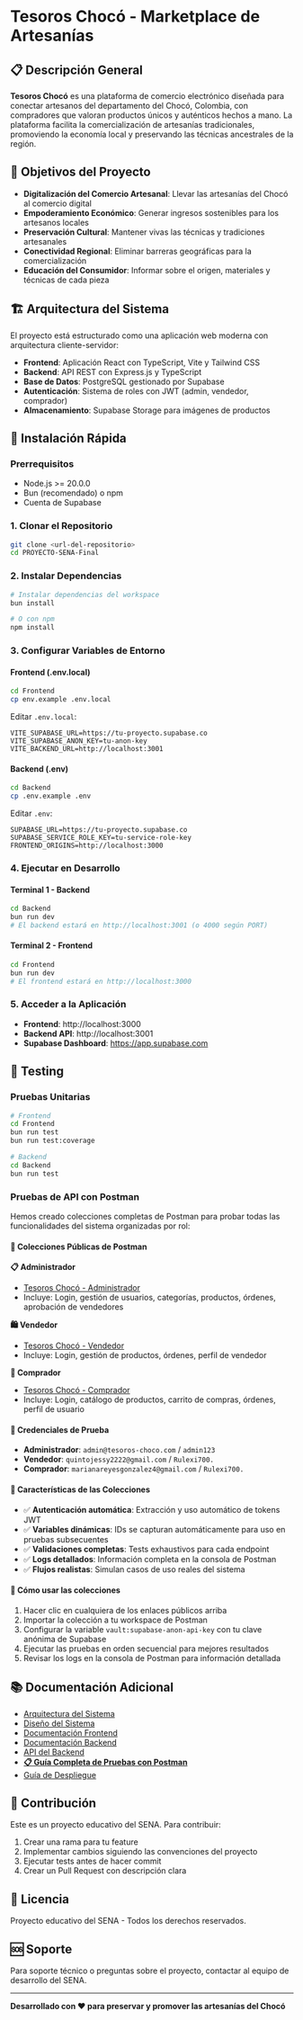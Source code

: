 # Tesoros Chocó - Marketplace de Artesanías

## 📋 Descripción General

**Tesoros Chocó** es una plataforma de comercio electrónico diseñada para conectar artesanos del departamento del Chocó, Colombia, con compradores que valoran productos únicos y auténticos hechos a mano. La plataforma facilita la comercialización de artesanías tradicionales, promoviendo la economía local y preservando las técnicas ancestrales de la región.

## 🎯 Objetivos del Proyecto

- **Digitalización del Comercio Artesanal**: Llevar las artesanías del Chocó al comercio digital
- **Empoderamiento Económico**: Generar ingresos sostenibles para los artesanos locales
- **Preservación Cultural**: Mantener vivas las técnicas y tradiciones artesanales
- **Conectividad Regional**: Eliminar barreras geográficas para la comercialización
- **Educación del Consumidor**: Informar sobre el origen, materiales y técnicas de cada pieza

## 🏗️ Arquitectura del Sistema

El proyecto está estructurado como una aplicación web moderna con arquitectura cliente-servidor:

- **Frontend**: Aplicación React con TypeScript, Vite y Tailwind CSS
- **Backend**: API REST con Express.js y TypeScript
- **Base de Datos**: PostgreSQL gestionado por Supabase
- **Autenticación**: Sistema de roles con JWT (admin, vendedor, comprador)
- **Almacenamiento**: Supabase Storage para imágenes de productos

## 🚀 Instalación Rápida

### Prerrequisitos

- Node.js >= 20.0.0
- Bun (recomendado) o npm
- Cuenta de Supabase

### 1. Clonar el Repositorio

```bash
git clone <url-del-repositorio>
cd PROYECTO-SENA-Final
```

### 2. Instalar Dependencias

```bash
# Instalar dependencias del workspace
bun install

# O con npm
npm install
```

### 3. Configurar Variables de Entorno

#### Frontend (.env.local)
```bash
cd Frontend
cp env.example .env.local
```

Editar `.env.local`:
```env
VITE_SUPABASE_URL=https://tu-proyecto.supabase.co
VITE_SUPABASE_ANON_KEY=tu-anon-key
VITE_BACKEND_URL=http://localhost:3001
```

#### Backend (.env)
```bash
cd Backend
cp .env.example .env
```

Editar `.env`:
```env
SUPABASE_URL=https://tu-proyecto.supabase.co
SUPABASE_SERVICE_ROLE_KEY=tu-service-role-key
FRONTEND_ORIGINS=http://localhost:3000
```

### 4. Ejecutar en Desarrollo

#### Terminal 1 - Backend
```bash
cd Backend
bun run dev
# El backend estará en http://localhost:3001 (o 4000 según PORT)
```

#### Terminal 2 - Frontend
```bash
cd Frontend
bun run dev
# El frontend estará en http://localhost:3000
```

### 5. Acceder a la Aplicación

- **Frontend**: http://localhost:3000
- **Backend API**: http://localhost:3001
- **Supabase Dashboard**: https://app.supabase.com

## 🧪 Testing

### Pruebas Unitarias

```bash
# Frontend
cd Frontend
bun run test
bun run test:coverage

# Backend
cd Backend
bun run test
```

### Pruebas de API con Postman

Hemos creado colecciones completas de Postman para probar todas las funcionalidades del sistema organizadas por rol:

#### 🔗 Colecciones Públicas de Postman

**📋 Administrador**
- [Tesoros Chocó - Administrador](https://www.postman.com/bold-zodiac-382577/workspace/tesoros-choco/collection/13226867-e1af0bd7-a37c-4674-9089-be540313cdf1?action=share&source=copy-link&creator=13226867)
- Incluye: Login, gestión de usuarios, categorías, productos, órdenes, aprobación de vendedores

**🛍️ Vendedor**
- [Tesoros Chocó - Vendedor](https://www.postman.com/bold-zodiac-382577/workspace/tesoros-choco/collection/13226867-b84cdda9-e50f-4590-89ee-4e8febd921a8?action=share&source=copy-link&creator=13226867)
- Incluye: Login, gestión de productos, órdenes, perfil de vendedor

**🛒 Comprador**
- [Tesoros Chocó - Comprador](https://www.postman.com/bold-zodiac-382577/workspace/tesoros-choco/collection/13226867-1355fb2b-b951-4c75-8d65-53222eb089ec?action=share&source=copy-link&creator=13226867)
- Incluye: Login, catálogo de productos, carrito de compras, órdenes, perfil de usuario

#### 🔑 Credenciales de Prueba

- **Administrador**: `admin@tesoros-choco.com` / `admin123`
- **Vendedor**: `quintojessy2222@gmail.com` / `Rulexi700.`
- **Comprador**: `marianareyesgonzalez4@gmail.com` / `Rulexi700.`

#### 📝 Características de las Colecciones

- ✅ **Autenticación automática**: Extracción y uso automático de tokens JWT
- ✅ **Variables dinámicas**: IDs se capturan automáticamente para uso en pruebas subsecuentes
- ✅ **Validaciones completas**: Tests exhaustivos para cada endpoint
- ✅ **Logs detallados**: Información completa en la consola de Postman
- ✅ **Flujos realistas**: Simulan casos de uso reales del sistema

#### 🚀 Cómo usar las colecciones

1. Hacer clic en cualquiera de los enlaces públicos arriba
2. Importar la colección a tu workspace de Postman
3. Configurar la variable `vault:supabase-anon-api-key` con tu clave anónima de Supabase
4. Ejecutar las pruebas en orden secuencial para mejores resultados
5. Revisar los logs en la consola de Postman para información detallada

## 📚 Documentación Adicional

- [Arquitectura del Sistema](Docs/ARQUITECTURA.md)
- [Diseño del Sistema](Docs/DISEÑO_SISTEMA.md)
- [Documentación Frontend](Docs/FRONTEND.md)
- [Documentación Backend](Docs/BACKEND.md)
- [API del Backend](Docs/API.md)
- [**📋 Guía Completa de Pruebas con Postman**](Docs/POSTMAN_TESTING.md)
- [Guía de Despliegue](Docs/DEPLOYMENT.md)

## 🤝 Contribución

Este es un proyecto educativo del SENA. Para contribuir:

1. Crear una rama para tu feature
2. Implementar cambios siguiendo las convenciones del proyecto
3. Ejecutar tests antes de hacer commit
4. Crear un Pull Request con descripción clara

## 📄 Licencia

Proyecto educativo del SENA - Todos los derechos reservados.

## 🆘 Soporte

Para soporte técnico o preguntas sobre el proyecto, contactar al equipo de desarrollo del SENA.

---

**Desarrollado con ❤️ para preservar y promover las artesanías del Chocó**
